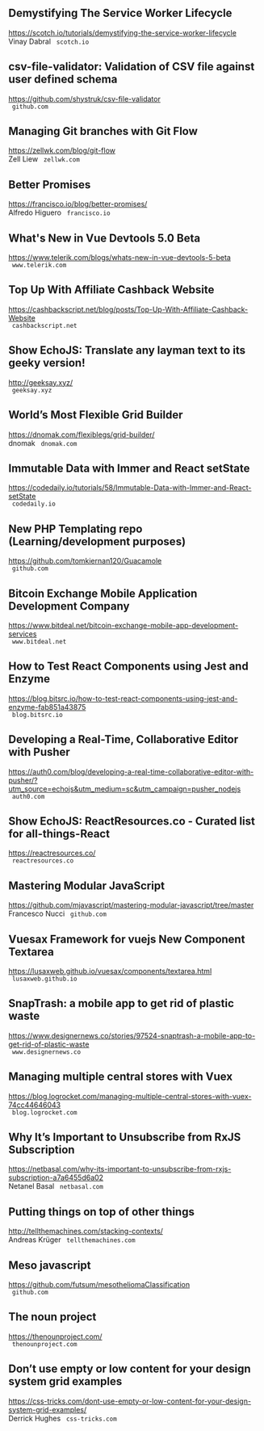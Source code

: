 ## Demystifying The Service Worker Lifecycle  
https://scotch.io/tutorials/demystifying-the-service-worker-lifecycle  
Vinay Dabral ` scotch.io`
  

## csv-file-validator: Validation of CSV file against user defined schema  
https://github.com/shystruk/csv-file-validator  
 ` github.com`
  

## Managing Git branches with Git Flow  
https://zellwk.com/blog/git-flow  
Zell Liew ` zellwk.com`
  

## Better Promises  
https://francisco.io/blog/better-promises/  
Alfredo Higuero ` francisco.io`
  

## What's New in Vue Devtools 5.0 Beta  
https://www.telerik.com/blogs/whats-new-in-vue-devtools-5-beta  
 ` www.telerik.com`
  

## Top Up With Affiliate Cashback Website  
https://cashbackscript.net/blog/posts/Top-Up-With-Affiliate-Cashback-Website  
 ` cashbackscript.net`
  

## Show EchoJS: Translate any layman text to its geeky version!  
http://geeksay.xyz/  
 ` geeksay.xyz`
  

## World’s Most Flexible Grid Builder  
https://dnomak.com/flexiblegs/grid-builder/  
dnomak ` dnomak.com`
  

## Immutable Data with Immer and React setState  
https://codedaily.io/tutorials/58/Immutable-Data-with-Immer-and-React-setState  
 ` codedaily.io`
  

## New PHP Templating repo (Learning/development purposes)  
https://github.com/tomkiernan120/Guacamole  
 ` github.com`
  

## Bitcoin Exchange Mobile Application Development Company  
https://www.bitdeal.net/bitcoin-exchange-mobile-app-development-services  
 ` www.bitdeal.net`
  

## How to Test React Components using Jest and Enzyme  
https://blog.bitsrc.io/how-to-test-react-components-using-jest-and-enzyme-fab851a43875  
 ` blog.bitsrc.io`
  

## Developing a Real-Time, Collaborative Editor with Pusher  
https://auth0.com/blog/developing-a-real-time-collaborative-editor-with-pusher/?utm_source=echojs&utm_medium=sc&utm_campaign=pusher_nodejs  
 ` auth0.com`
  

## Show EchoJS: ReactResources.co - Curated list for all-things-React  
https://reactresources.co/  
 ` reactresources.co`
  

## Mastering Modular JavaScript  
https://github.com/mjavascript/mastering-modular-javascript/tree/master  
Francesco Nucci ` github.com`
  

## Vuesax Framework for vuejs New Component Textarea  
https://lusaxweb.github.io/vuesax/components/textarea.html  
 ` lusaxweb.github.io`
  

## SnapTrash: a mobile app to get rid of plastic waste  
https://www.designernews.co/stories/97524-snaptrash-a-mobile-app-to-get-rid-of-plastic-waste  
 ` www.designernews.co`
  

## Managing multiple central stores with Vuex  
https://blog.logrocket.com/managing-multiple-central-stores-with-vuex-74cc44646043  
 ` blog.logrocket.com`
  

## Why It’s Important to Unsubscribe from RxJS Subscription  
https://netbasal.com/why-its-important-to-unsubscribe-from-rxjs-subscription-a7a6455d6a02  
Netanel Basal ` netbasal.com`
  

## Putting things on top of other things  
http://tellthemachines.com/stacking-contexts/  
Andreas Krüger ` tellthemachines.com`
  

## Meso javascript  
https://github.com/futsum/mesotheliomaClassification  
 ` github.com`
  

## The noun project  
https://thenounproject.com/  
 ` thenounproject.com`
  

## Don’t use empty or low content for your design system grid examples  
https://css-tricks.com/dont-use-empty-or-low-content-for-your-design-system-grid-examples/  
Derrick Hughes ` css-tricks.com`
  

